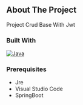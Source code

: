 ## About The Project

Project Crud Base With Jwt

### Built With

[![Java][Java]][Java]

### Prerequisites

* Jre
* Visual Studio Code
* SpringBoot

[Java]: https://img.shields.io/badge/Java-ED8B00?style=for-the-badge&logo=openjdk&logoColor=white
